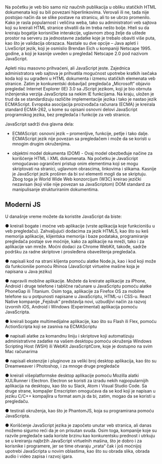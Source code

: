 Na početku je veb bio samo niz naučnih publikacija u obliku statičkih HTML dokumenata koji su bili povezani hiperlinkovima. Verovali ili ne, tada nije postojao način da se slike postave na stranicu, ali to se ubrzo promenilo. Kako je rasla popularnost i veličina weba, tako su administratori veb sajtova koji su kreirali HTML stranice shvatili da im treba nešto bolje. Hteli su da kreiraju bogatije korisničke interakcije, uglavnom zbog želje da uštede prostor na serveru za jednostavne zadatke koje je trebalo obaviti više puta, kao što je validacija obrazaca. Nastale su dve opcije – Java apleti i LiveScript jezik, koji je osmislio Brendan Eich u kompaniji Netscape 1995. godine, a koji je kasnije uveden u pregledač Netscape 2.0 pod nazivom JavaScript.

Apleti nisu masovno prihvaćeni, ali JavaScript jeste. Zajednica administratora veb sajtova je prihvatila mogućnost upotrebe kratkih isečaka koda koji su ugrađeni u HTML dokumenta i izmenu statičkih elemenata veb stranice. Zatim je konkurentski dobavljač pregledača „Microsoft“ objavio pregledač Internet Explorer (IE) 3.0 sa JScript jezikom, koji je bio obrnuta inženjerska verzija JavaScripta sa nekim IE funkcijama. Na kraju, uložen je trud da se standardizuju različite implementacije jezika i tako je nastao jezik ECMAScript. Evropska asocijacija proizvođača računara (ECMA) je kreirala standard ECMA-262, u kome su opisani osnovni delovi JavaScript programskog jezika, bez pregledača i funkcije za veb stranice.

JavaScript sadrži dva glavna dela:

- ECMAScript: osnovni jezik – promenljive, funkcije, petlje i tako dalje. ECMAScript jezik nije povezan sa pregledačem i može da se koristi u mnogim drugim okruženjima.

- objektni model dokumenta (DOM) - Ovaj model obezbeđuje načine za korišćenje HTML i XML dokumenata. Na početku je JavaScript omogućavao ograničeni pristup onim elementima koji se mogu skriptovati na stranici, uglavnom obrascima, linkovima i slikama. Kasnije je JavaScript jezik proširen da bi svi elementi mogli da se skriptuju. Zbog toga je World Wide Web konzorcijum (W3C) kreirao jezički nezavisan (koji više nije povezan sa JavaScriptom) DOM standard za manipulisanje strukturiranim dokumentima.

## Moderni JS

U današnje vreme možete da koristite JavaScript da biste:

● kreirali bogate i moćne veb aplikacije (vrste aplikacija koje funkcionišu u veb pregledaču). Zahvaljujući dodacima za jezik HTML5, kao što su keš memorija aplikacije, klijentska memorija i baze podataka, programiranje pregledača postaje sve moćnije, kako za aplikacije na mreži, tako i za aplikacije van mreže. Moćni dodaci za Chrome WebKit, takođe, sadrže podršku za radne skriptove i prosleđena obaveštenja pregledača.

● napisali kod na strani klijenta pomoću alatke Node.js, kao i kod koji može da funkcioniše pomoću Rhinoa (JavaScript virtuelne mašine koja je napisana u Java jeziku)

● napravili mobilne aplikacije. Možete da kreirate aplikacije za iPhone, Android i druge telefone i tablične računare u JavaScriptu pomoću alatke PhoneGap ili Titanium. Osim toga, aplikacije za Firefox OS za mobilne telefone su u potpunosti napisane u JavaScriptu, HTML-u i CSS-u. React Native kompanije „Fejsbuk“ predstavlja novi, uzbudljivi način za razvoj izvornih iOS, Android i Windows (Experimental) aplikacija pomoću JavaScripta.

● kreirali bogate multimedijalne aplikacije, kao što su Flash ili Flex, pomoću ActionScripta koji se zasniva na ECMAScriptu

● napisali alatke za komandnu liniju i skriptove koji automatizuju administrativne zadatke na vašem desktopu pomoću okruženja Windows Scripting Host (WSH) ili WebKit JavaScriptCore, koje je dostupno na svim Mac računarima

● napisali ekstenzije i pluginove za veliki broj desktop aplikacija, kao što su Dreamweaver i Photoshop, i za mnoge druge pregledače

● kreirali višeplatformske desktop aplikacije pomoću Mozilla alatki XULRunner i Electron. Electron se koristi za izradu nekih najpopularnijih aplikacija na desktopu, kao što su Slack, Atom i Visual Studio Code. Sa druge strane, kompajler Emscripten omogućava da se kod koji je napisan u jeziku C/C++ kompajlira u format asm.js da bi, zatim, mogao da se koristi u pregledaču.

● testirali okruženja, kao što je PhantomJS, koja su programirana pomoću JavaScripta.

● Korišćenje JavaScript jezika je započeto unutar veb stranica, ali danas možemo sigurno reći da je on prisutan svuda. Osim toga, kompanije koje su razvile pregledače sada koriste brzinu kao konkurentsku prednost i utrkuju se u kreiranju najbržih JavaScript virtuelnih mašina, što je dobro i za korisnike i programere, jer se time otvaraju „vrata“ čak i još moćnijoj upotrebi JavaScripta u novim oblastima, kao što su obrada slika, obrada audio i video zapisa i razvoj igara.
